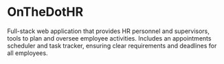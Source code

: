 # OnTheDotHR
Full-stack web application that provides HR personnel and supervisors, tools to plan and oversee employee activities. Includes an appointments scheduler and task tracker, ensuring clear requirements and deadlines for all employees.
